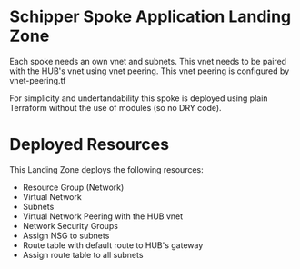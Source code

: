 # Schipper Spoke Application Landing Zone

Each spoke needs an own vnet and subnets. This vnet needs to be paired with the HUB's vnet using vnet peering.
This vnet peering is configured by vnet-peering.tf

For simplicity and undertandability this spoke is deployed using plain Terraform without the use of modules (so no DRY code). 


# Deployed Resources
This Landing Zone deploys the following resources:
- Resource Group (Network)
- Virtual Network
- Subnets 
- Virtual Network Peering with the HUB vnet
- Network Security Groups
- Assign NSG to subnets
- Route table with default route to HUB's gateway
- Assign route table to all subnets 